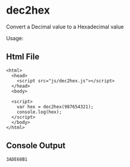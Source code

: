 # dec2hex
Convert a Decimal value to a Hexadecimal value

Usage:

## Html File
```
<html>
  <head>
    <script src="js/dec2hex.js"></script>
  </head>
  <body>

  <script>
    var hex = dec2hex(987654321);
    console.log(hex);
  </script>
  </body>
</html>
```

## Console Output
```
3ADE68B1
```
